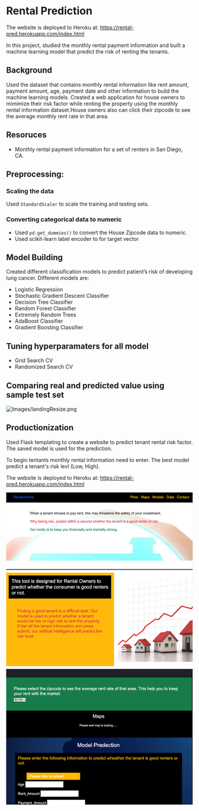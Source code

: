# Rental Prediction
The website is deployed to Heroku at: https://rental-pred.herokuapp.com/index.html

In this project, studied the monthly rental payment information and built a machine learning model that predict the risk of renting the tenants.

## Background
Used the dataset that contains monthly rental information like rent amount, payment amount, age, payment date and other information to build the machine learning models. Created a web application for house owners to mimimize their risk factor while renting the property using the monthly rental information dataset.House owners also can click their zipcode to see the average monthly rent rate in that area. 

## Resoruces
* Monthly rental payment information for a set of renters in San Diego, CA.

## Preprocessing: 
### Scaling the data
Used `StandardScaler` to scale the training and testing sets. 
### Converting categorical data to numeric
* Used `pd.get_dummies()` to convert the House Zipcode  data to numeric. 
* Used scikit-learn label encoder to for target vector

## Model Building
Created different classification models to predict patient’s risk of developing lung cancer. Different models are:
* Logistic Regression
* Stochastic Gradient Descent Classifier
* Decision Tree Classifier
* Random Forest Classifier
* Extremely Random Trees
* AdaBoost Classifier
* Gradient Boosting Classifier

## Tuning hyperparamaters for all model
* Grid Search CV
* Randomized Search CV

## Comparing real and predicted value using sample test set

![Images/landingResize.png](Images/comp1.png)


## Productionization
Used Flask templating to create a website to predict tenant rental risk factor. The saved model is used for the prediction.

To begin tentants monthly rental information need to enter. 
The best model predict a tenant's risk levl (Low, High). 


The website is deployed to Heroku at: https://rental-pred.herokuapp.com/index.html

![Images6.png](Images/hero1.png)
